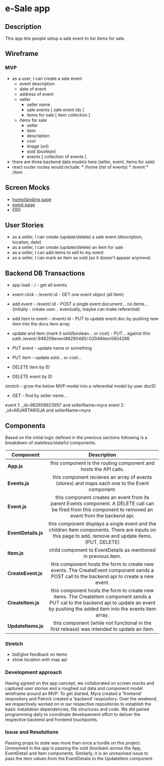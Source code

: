 # e-Sale app

## Description
This app lets people setup a sale event to list items for sale.

## Wireframe
### MVP
* as a user, I can create a sale event
    - event description
    - date of event
    - address of event
  - seller
    - seller name
    - sale events [ sale event ids ]
    - items for sale [ item collection ]
  - items for sale
      * seller
      * item
      * description
      * cost
      * image (url)
      * sold (boolean)
      * events [ collection of events ]
* there are three backend data models here (seller, event, items for sale)
* react router routes would include: 
      * /home (list of events)
      * /event
      * /item

## Screen Mocks
* [home/landing page](https://wireframe.cc/Bs9KFt)
* [event page](https://wireframe.cc/RHbhrj)
* ERD

## User Stories
* as a seller, I can create (update/delete) a sale event (description, locaiton, date)
* as a seller, I can create (update/delete) an item for sale
* as a seller, I can add items to sell to my event
* as a seller, I can mark an item as sold (so it doesn't appear anymore)

## Backend DB Transactions
* app load - / - get all events
* event click - /event/:id - GET one event object (all item)
* add event - /event/:id - POST a single event document... no items... (initially - create user... eventually, maybe can make referential)
* add item to event - /event/:id - PUT to update event doc by pushing new item into the docs item array

* update and item (mark it sold/boolean... or cost) - PUT... against this path /event/:948209event86290485/:02948item5904286

* PUT event - update name or something
* PUT item - update sold... or cost...
* DELETE item by ID
* DELETE event by ID


stretch - grow the below MVP model into a referential model by user docID
* GET - find by seller name... 

event 1: _id=982609823957 and sellerName=myra
event 2: _id=ARJARTARIGJA and sellerName=myra

## Components
Based on the initial logic defined in the previous sections following is a breakdown of stateless/stateful components. 

| Component | Description | 
| --- | :---: |
| **App.js** | this component is the routing component and hosts the API calls. |
| **Events.js** | this component recieves an array of events (stores) and maps each one to the Event component. |
| **Event.js** | this component creates an event from its parent Events component. A DELETE call can be fired from this component to removed an event from the backend api. |
| **EventDetails.js** | this component displays a single event and the children Item components. There are inputs on this page to add, remove and update items. (PUT, DELETE) |
| **Item.js** | child component to EventDetails as mentioned in previous item. |
| **CreateEvent.js** | this component hosts the form to create new events. The CreateEvent component sends a POST call to the backend api to create a new event. |
| **CreateItem.js** | this component hosts the form to create new items. The CreateItem component sends a PUT cal to the backend api to update an event by pushing the added item into the events item array. |
| **UpdateItems.js** | this component (while not functional in the first release) was intended to update an item. |


### Stretch
* bid/give feedback on items
* show location with map api

### Development approach
Having agreed on the app concept, we collaborated on screen mocks and captured user stories and a roughed out data and component model wireframe around an MVP. To get started, Myra created a 'frontend' respository and Patrick created a 'backend' respository. Over the weekend, we respectively worked on in our respective repositories to establish the basic installation dependencies, file structures and code. We did paired programming daily to coordinate developement effort to deliver the respective backend and frontend touchpoints. 


### Issue and Resolutions
Passing props to state was more than once a hurdle on this project. Unresolved in the app is passing the sold (boolean) across the App, EventDetail and Item components. Similarly, it is an unresolved issue to pass the item values from the EventDetails to the UpdateItem component. 




